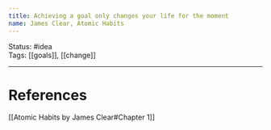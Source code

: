 ```yaml
---
title: Achieving a goal only changes your life for the moment
name: James Clear, Atomic Habits
---
```


Status: #idea  
Tags: [[goals]], [[change]]

---
# References
[[Atomic Habits by James Clear#Chapter 1]]